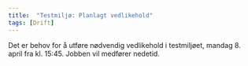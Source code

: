 ```yaml
---
title:  "Testmiljø: Planlagt vedlikehold"
tags: [Drift]
---
```

 Det er behov for å utføre nødvendig vedlikehold i testmiljøet, mandag 8. april fra kl. 15:45. Jobben vil medfører nedetid.
